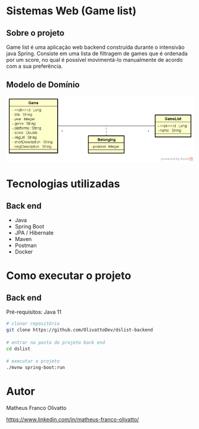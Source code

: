 # Sistemas Web (Game list)

## Sobre o projeto

Game list é uma aplicação web backend construída durante o intensivão java Spring. Consiste em uma lista de filtragem de games que é ordenada por um score, no qual é possível movimentá-lo manualmente de acordo com a sua preferência.

## Modelo de Domínio
![Modelo de Domínio](https://raw.githubusercontent.com/devsuperior/java-spring-dslist/main/resources/dslist-model.png)

# Tecnologias utilizadas
## Back end
- Java
- Spring Boot
- JPA / Hibernate
- Maven
- Postman
- Docker

# Como executar o projeto

## Back end
Pré-requisitos: Java 11

```bash
# clonar repositório
git clone https://github.com/OlivattoDev/dslist-backend

# entrar na pasta do projeto back end
cd dslist

# executar o projeto
./mvnw spring-boot:run
```

# Autor

Matheus Franco Olivatto

https://www.linkedin.com/in/matheus-franco-olivatto/
